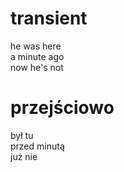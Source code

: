 # transient

he was here  
a minute ago  
now he's not  

# przejściowo

był tu  
przed minutą  
już nie  